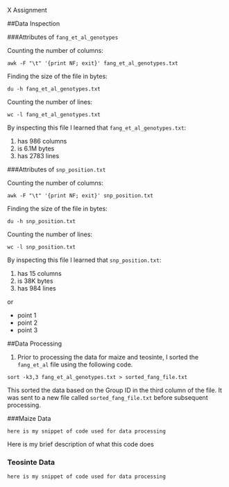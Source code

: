X Assignment

##Data Inspection

###Attributes of `fang_et_al_genotypes`

Counting the number of columns:
```
awk -F "\t" '{print NF; exit}' fang_et_al_genotypes.txt
```

Finding the size of the file in bytes:
```
du -h fang_et_al_genotypes.txt
```

Counting the number of lines:
```
wc -l fang_et_al_genotypes.txt
```

By inspecting this file I learned that `fang_et_al_genotypes.txt`:

1. has 986 columns
2. is 6.1M bytes
3. has 2783 lines


###Attributes of `snp_position.txt`

Counting the number of columns:
```
awk -F "\t" '{print NF; exit}' snp_position.txt
```

Finding the size of the file in bytes:
```
du -h snp_position.txt
```

Counting the number of lines:
```
wc -l snp_position.txt
```

By inspecting this file I learned that `snp_position.txt`:

1. has 15 columns
2. is 38K bytes
3. has 984 lines

or

* point 1
* point 2
* point 3

##Data Processing

1. Prior to processing the data for maize and teosinte, I sorted the `fang_et_al` file using the following code.
```
sort -k3,3 fang_et_al_genotypes.txt > sorted_fang_file.txt
```
This sorted the data based on the Group ID in the third column of the file. It was sent to a new file called `sorted_fang_file.txt` before subsequent processing.

###Maize Data

```
here is my snippet of code used for data processing
```

Here is my brief description of what this code does


### Teosinte Data

```
here is my snippet of code used for data processing
```

